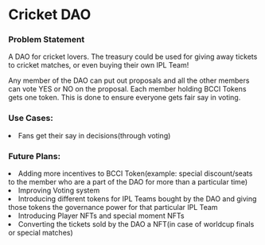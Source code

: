 <h1>Cricket DAO</h1>

<h3>Problem Statement</h3>
A DAO for cricket lovers. The treasury could be used for giving away tickets to cricket matches, or even buying their own IPL Team!

Any member of the DAO can put out proposals and all the other members can vote YES or NO on the proposal. Each member holding BCCI Tokens gets one token. This is done to ensure everyone gets fair say in voting. 

<h3>Use Cases:</h3>
<li>Fans get their say in decisions(through voting)</li>

<h3>Future Plans:</h3>
<li>Adding more incentives to BCCI Token(example: special discount/seats to the member who are a part of the DAO for more than a particular time)</li>
<li>Improving Voting system</li>
<li>Introducing different tokens for IPL Teams bought by the DAO and giving those tokens the governance power for that particular IPL Team</li>
<li>Introducing Player NFTs and special moment NFTs</li>
<li>Converting the tickets sold by the DAO a NFT(in case of worldcup finals or special matches)</li>

